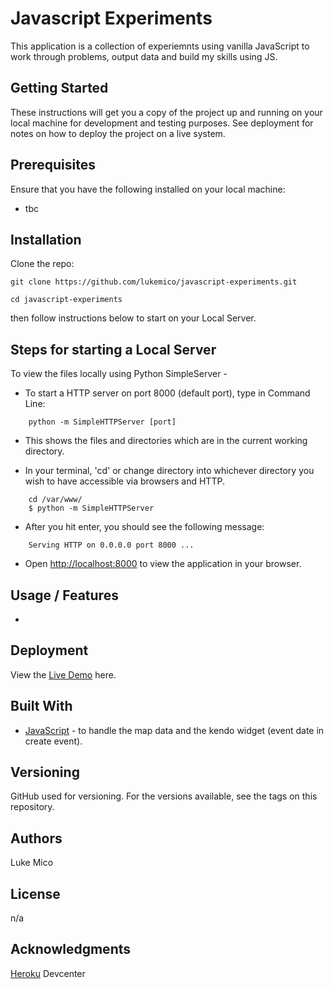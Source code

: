 # Javascript Experiments
This application is a collection of experiemnts using vanilla JavaScript to work through problems, output data and build my skills using JS. 


## Getting Started
These instructions will get you a copy of the project up and running on your local machine for development and testing purposes. See deployment for notes on how to deploy the project on a live system.


## Prerequisites
Ensure that you have the following installed on your local machine:

* tbc


## Installation 
Clone the repo:

```
git clone https://github.com/lukemico/javascript-experiments.git

cd javascript-experiments
```

then follow instructions below to start on your Local Server.


## Steps for starting a Local Server


To view the files locally using Python SimpleServer -

* To start a HTTP server on port 8000 (default port), type in Command Line:

```
	python -m SimpleHTTPServer [port]

```

* This shows the files and directories which are in the current working directory.

* In your terminal, 'cd' or change directory into whichever directory you wish to have accessible via browsers and HTTP.

```
	cd /var/www/
	$ python -m SimpleHTTPServer

```

* After you hit enter, you should see the following message:

```
	Serving HTTP on 0.0.0.0 port 8000 ...

```

* Open [http://localhost:8000](http://localhost:8000) to view the application in your browser.


## Usage / Features
* 


## Deployment
View the [Live Demo]() here.


## Built With
* [JavaScript](https://developer.mozilla.org/bm/docs/Web/JavaScript) - to handle the map data and the kendo widget (event date in create event). 

## Versioning
GitHub used for versioning. For the versions available, see the tags on this repository.


## Authors
Luke Mico


## License
n/a


## Acknowledgments
[Heroku](https://devcenter.heroku.com/articles) Devcenter



